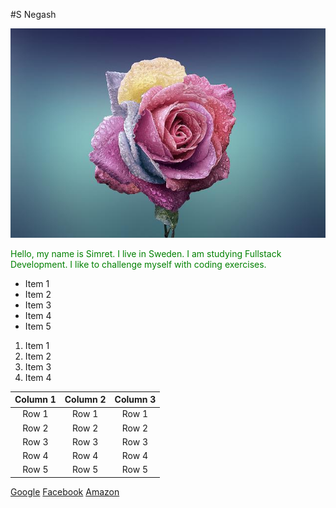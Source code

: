 #S Negash

!['This is a rose image.'](rose.jpg)

<span style="color: green"> Hello, my name is Simret. I live in Sweden. I am studying Fullstack Development. I like to challenge myself with coding exercises.</span>

* Item 1
* Item 2
* Item 3
* Item 4
* Item 5

1. Item 1
1. Item 2
1. Item 3
1. Item 4

| Column 1 | Column 2 | Column 3 |
|:--------:|:--------:|:--------:|
|   Row 1  |  Row 1   |   Row 1  |
|   Row 2  |  Row 2   |   Row 2  |
|   Row 3  |  Row 3   |   Row 3  |
|   Row 4  |  Row 4   |   Row 4  |
|   Row 5  |  Row 5   |   Row 5  |

[Google](https://www.google.com)
[Facebook](https://www.facebook.com)
[Amazon](https://www.amazon.com)